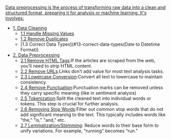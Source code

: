 
[Data preprocessing is the process of transforming raw data into a clean and structured format, preparing it for analysis or machine learning. It's involves:](#introduction)

  - [1. Data Cleaning](#1-data-cleaning)
    - [1.1 Handle Missing Values](#11-handle-missing-values)
    - [1.2 Remove Duplicates](#12-remove-duplicates)
    - [1.3 Correct Data Types](#13-correct-data-types(Date to Datetime Format))
  - [2. Data Preprocessing](#2-data-preprocessing)
    - [2.1 Remove HTML Tags](#21-remove-html-tags):If the articles are scraped from the web, you’ll need to strip HTML content.
    - [2.2 Remove URLs](#22-remove-urls):Links don’t add value for most text analysis tasks.
    - [2.3 Lowercase Conversion](#23-lowercase-conversion):Convert all text to lowercase to maintain consistency.
    - [2.4 Remove Punctuation](#24-remove-punctuation):Punctuation marks can be removed unless they carry specific meaning (like in sentiment analysis)
    - [2.5 Tokenization](#25-tokenization):Split the cleaned text into individual words or tokens. This step is crucial for further analysis. 
    - [2.6 Removing Stop Words](#26-removing-stop-words):Filter out common stop words that do not add significant meaning to the text. This typically includes words like "the," "is," "and," etc.
    - [2.7 Lemmatization/Stemming](#27-lemmatizationstemming): Reduce words to their base form to unify variations. For example, “running” becomes “run.”